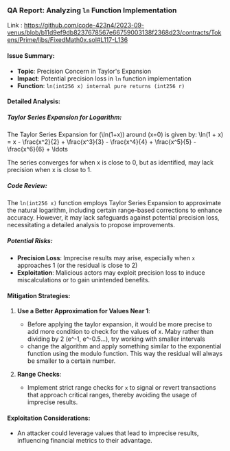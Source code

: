 ### QA Report: Analyzing `ln` Function Implementation

Link : https://github.com/code-423n4/2023-09-venus/blob/b11d9ef9db8237678567e66759003138f2368d23/contracts/Tokens/Prime/libs/FixedMath0x.sol#L117-L136

#### Issue Summary:
- **Topic**: Precision Concern in Taylor's Expansion
- **Impact**: Potential precision loss in `ln` function implementation
- **Function**: `ln(int256 x) internal pure returns (int256 r)`

#### Detailed Analysis:

##### Taylor Series Expansion for Logarithm:

The Taylor Series Expansion for \(\ln(1+x)\) around \(x=0\) is given by:
\ln(1 + x) = x - \frac{x^2}{2} + \frac{x^3}{3} - \frac{x^4}{4} + \frac{x^5}{5} - \frac{x^6}{6} + \ldots


The series converges for when x is close to 0, but as identified, may lack precision when x is close to 1.

##### Code Review:

The `ln(int256 x)` function employs Taylor Series Expansion to approximate the natural logarithm, including certain range-based corrections to enhance accuracy. However, it may lack safeguards against potential precision loss, necessitating a detailed analysis to propose improvements.

##### Potential Risks:
- **Precision Loss**: Imprecise results may arise, especially when `x` approaches 1 (or the residual is close to 2)
- **Exploitation**: Malicious actors may exploit precision loss to induce miscalculations or to gain unintended benefits.

#### Mitigation Strategies:

1. **Use a Better Approximation for Values Near 1**:
   - Before applying the taylor expansion, it would be more precise to add more condition to check for the values of x. Maby rather than dividing by 2 (e^-1, e^-0.5...), try working with smaller intervals
   - change the algorithm and apply something similar to the exponential function using the modulo function. This way the residual will always be smaller to a certain number.
   
2. **Range Checks**:
   - Implement strict range checks for `x` to signal or revert transactions that approach critical ranges, thereby avoiding the usage of imprecise results.

#### Exploitation Considerations:
- An attacker could leverage values that lead to imprecise results, influencing financial metrics to their advantage.

